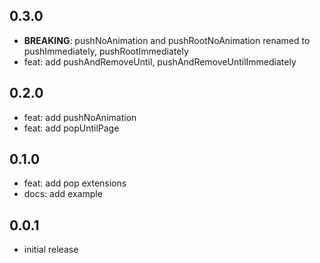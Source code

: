 ## 0.3.0

- **BREAKING**: pushNoAnimation and pushRootNoAnimation renamed to pushImmediately, pushRootImmediately
- feat: add pushAndRemoveUntil, pushAndRemoveUntilImmediately

## 0.2.0

- feat: add pushNoAnimation
- feat: add popUntilPage

## 0.1.0

- feat: add pop extensions
- docs: add example

## 0.0.1

- initial release